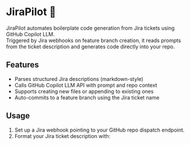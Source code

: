# JiraPilot 🚀

JiraPilot automates boilerplate code generation from Jira tickets using GitHub Copilot LLM.  
Triggered by Jira webhooks on feature branch creation, it reads prompts from the ticket description and generates code directly into your repo.

## Features
- Parses structured Jira descriptions (markdown-style)
- Calls GitHub Copilot LLM API with prompt and repo context
- Supports creating new files or appending to existing ones
- Auto-commits to a feature branch using the Jira ticket name

## Usage
1. Set up a Jira webhook pointing to your GitHub repo dispatch endpoint.
2. Format your Jira ticket description with:
